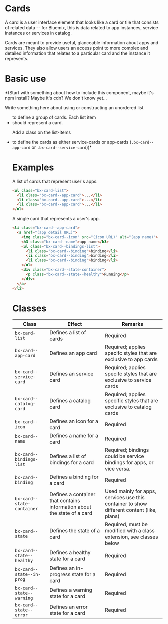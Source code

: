# Cards

A card is a user interface element that looks like a card or tile that consists of related data -- for Bluemix, this is data related to app instances, service instances or services in catalog.

Cards are meant to provide useful, glanceable information about apps and services.
They also allow users an access point to more complex and detailed information that relates to a particular card and the instance it represents.

# Basic use

*(Start with something about how to include this component, maybe it's npm install? Maybe it's cdn? We don't know yet...

Write something here about using or constructing an unordered list <ul> to define a group of cards. Each list item <li> should represent a card.

Add a class on the list-items <li> to define the cards as either service-cards or app-cards (`.bx-card--app-card` or `.bx-card--service-card`))*

# Examples

A list of cards that represent user's apps.

```html
<ul class="bx-card-list">
  <li class="bx-card--app-card">...</li>
  <li class="bx-card--app-card">...</li>
  <li class="bx-card--app-card">...</li>
</ul>
```

A single card that represents a user's app.

```html
<li class="bx-card--app-card">
  <a href="(app detail URL)">
    <img class="bx-card--icon" src="(icon URL)" alt="(app name)">
    <h3 class="bx-card--name">app name</h3>
    <ul class="bx-card--bindings-list">
      <li class="bx-card--binding">binding</li>
      <li class="bx-card--binding">binding</li>
      <li class="bx-card--binding">binding</li>
    </ul>
    <div class="bx-card--state-container">
      <p class="bx-card--state--healthy">Running</p>
    </div>
  </a>
</li>
```

# Classes

| Class | Effect | Remarks |
|-----------|--------|---------|
|`bx-card-list`| Defines a list of cards | Required |
|`bx-card--app-card`| Defines an app card | Required; applies specifc styles that are exclusive to app cards |
|`bx-card--service-card`| Defines an service card | Required; applies specifc styles that are exclusive to service cards |
|`bx-card--catalog-card`| Defines a catalog card | Required; applies specific styles that are exclusive to catalog cards |
|`bx-card--icon`| Defines an icon for a card | Required |
|`bx-card--name`| Defines a name for a card | Required |
|`bx-card--bindings-list`| Defines a list of bindings for a card | Required; bindings could be service bindings for apps, or vice versa. |
|`bx-card--binding`| Defines a binding for a card | Required |
|`bx-card--state-container`| Defines a container that contains information about the state of a card | Used mainly for apps, services use this container to show different content (like, plans) |
|`bx-card--state`| Defines the state of a card | Required, must be modified with a class extension, see classes below |
|`bx-card--state--healthy`| Defines a healthy state for a card | Required |
|`bx-card--state--in-prog`| Defines an in-progress state for a card | Required |
|`bx-card--state--warning`| Defines a warning state for a card | Required |
|`bx-card--state--error`| Defines an error state for a card | Required |
